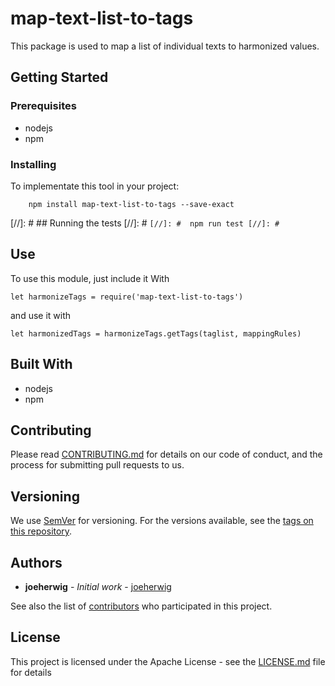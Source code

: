 # map-text-list-to-tags

This package is used to map a list of individual texts to harmonized values.

## Getting Started

### Prerequisites
* nodejs
* npm

### Installing

To implementate this tool in your project:
```
    npm install map-text-list-to-tags --save-exact
```

[//]: #  ## Running the tests
[//]: #  ```
[//]: #  npm run test
[//]: #  ```

## Use

To use this module, just include it With
```
let harmonizeTags = require('map-text-list-to-tags')
```

and use it with
```
let harmonizedTags = harmonizeTags.getTags(taglist, mappingRules)
```

## Built With

* nodejs
* npm

## Contributing

Please read [CONTRIBUTING.md](https://gist.github.com/werbasinnotec/) for details on our code of conduct, and the process for submitting pull requests to us.

## Versioning

We use [SemVer](http://semver.org/) for versioning. For the versions available, see the [tags on this repository](https://github.com/joeherwig/map-text-list-to-tags/tags).

## Authors

* **joeherwig** - *Initial work* - [joeherwig](https://github.com/joeherwig)

See also the list of [contributors](https://github.com/joeherwig/map-text-list-to-tags/contributors) who participated in this project.

## License

This project is licensed under the Apache License - see the [LICENSE.md](LICENSE.md) file for details
